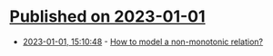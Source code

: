 # [Published on 2023-01-01](index.md)

* [2023-01-01, 15:10:48](https://news.ycombinator.com/item?id=34206847) - [How to model a non-monotonic relation?](https://statmodeling.stat.columbia.edu/2023/01/01/how-to-model-a-non-monotonic-relation/)

